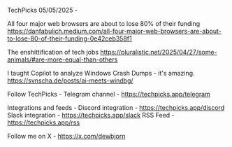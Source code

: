 TechPicks 05/05/2025 -

All four major web browsers are about to lose 80% of their funding
https://danfabulich.medium.com/all-four-major-web-browsers-are-about-to-lose-80-of-their-funding-0e42ceb358f1

The enshittification of tech jobs
https://pluralistic.net/2025/04/27/some-animals/#are-more-equal-than-others

I taught Copilot to analyze Windows Crash Dumps - it's amazing.
https://svnscha.de/posts/ai-meets-windbg/

Follow TechPicks -
Telegram channel - https://techpicks.app/telegram

Integrations and feeds -
Discord integration - https://techpicks.app/discord
Slack integration - https://techpicks.app/slack
RSS Feed - https://techpicks.app/rss

Follow me on X - https://x.com/dewbjorn